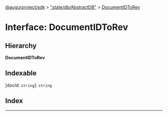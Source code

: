 [@augurproject/sdk](../README.md) > ["state/db/AbstractDB"](../modules/_state_db_abstractdb_.md) > [DocumentIDToRev](../interfaces/_state_db_abstractdb_.documentidtorev.md)

# Interface: DocumentIDToRev

## Hierarchy

**DocumentIDToRev**

## Indexable

\[docId: `string`\]:&nbsp;`string`
## Index

---


